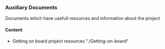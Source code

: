 ### Auxiliary Documents

Documents which have usefull resources and information about the project

#### Content

- Getting on board project resources "./Getting-on-board"
